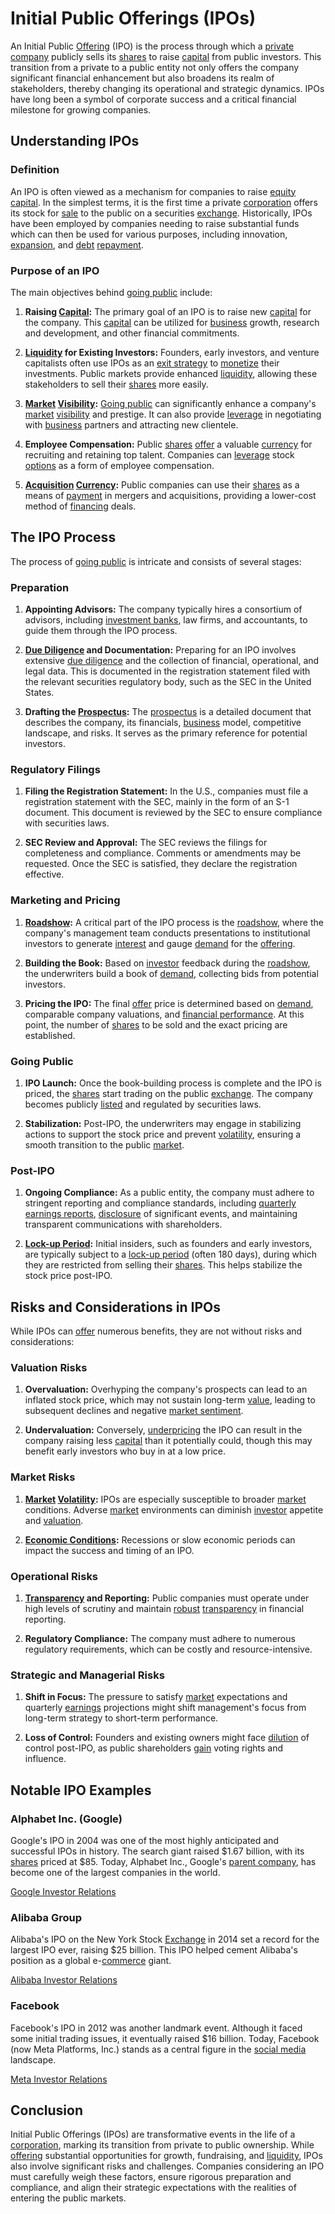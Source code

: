 # Initial Public Offerings (IPOs)

An Initial Public [Offering](../o/offering.md) (IPO) is the process through which a [private company](../p/private_company.md) publicly sells its [shares](../s/shares.md) to raise [capital](../c/capital.md) from public investors. This transition from a private to a public entity not only offers the company significant financial enhancement but also broadens its realm of stakeholders, thereby changing its operational and strategic dynamics. IPOs have long been a symbol of corporate success and a critical financial milestone for growing companies.

## Understanding IPOs

### Definition

An IPO is often viewed as a mechanism for companies to raise [equity](../e/equity.md) [capital](../c/capital.md). In the simplest terms, it is the first time a private [corporation](../c/corporation.md) offers its stock for [sale](../s/sale.md) to the public on a securities [exchange](../e/exchange.md). Historically, IPOs have been employed by companies needing to raise substantial funds which can then be used for various purposes, including innovation, [expansion](../e/expansion.md), and [debt](../d/debt.md) [repayment](../r/repayment.md).

### Purpose of an IPO

The main objectives behind [going public](../g/going_public.md) include:

1. **Raising [Capital](../c/capital.md):** The primary goal of an IPO is to raise new [capital](../c/capital.md) for the company. This [capital](../c/capital.md) can be utilized for [business](../b/business.md) growth, research and development, and other financial commitments.

2. **[Liquidity](../l/liquidity.md) for Existing Investors:** Founders, early investors, and venture capitalists often use IPOs as an [exit strategy](../e/exit_strategy.md) to [monetize](../m/monetize.md) their investments. Public markets provide enhanced [liquidity](../l/liquidity.md), allowing these stakeholders to sell their [shares](../s/shares.md) more easily.

3. **[Market](../m/market.md) [Visibility](../v/visibility.md):** [Going public](../g/going_public.md) can significantly enhance a company's [market](../m/market.md) [visibility](../v/visibility.md) and prestige. It can also provide [leverage](../l/leverage.md) in negotiating with [business](../b/business.md) partners and attracting new clientele.

4. **Employee Compensation:** Public [shares](../s/shares.md) [offer](../o/offer.md) a valuable [currency](../c/currency.md) for recruiting and retaining top talent. Companies can [leverage](../l/leverage.md) stock [options](../o/options.md) as a form of employee compensation.

5. **[Acquisition](../a/acquisition.md) [Currency](../c/currency.md):** Public companies can use their [shares](../s/shares.md) as a means of [payment](../p/payment.md) in mergers and acquisitions, providing a lower-cost method of [financing](../f/financing.md) deals.

## The IPO Process

The process of [going public](../g/going_public.md) is intricate and consists of several stages:

### Preparation

1. **Appointing Advisors:** The company typically hires a consortium of advisors, including [investment banks](../i/investment_bank_(ib).md), law firms, and accountants, to guide them through the IPO process.

2. **[Due Diligence](../d/due_diligence.md) and Documentation:** Preparing for an IPO involves extensive [due diligence](../d/due_diligence.md) and the collection of financial, operational, and legal data. This is documented in the registration statement filed with the relevant securities regulatory body, such as the SEC in the United States.

3. **Drafting the [Prospectus](../p/prospectus.md):** The [prospectus](../p/prospectus.md) is a detailed document that describes the company, its financials, [business](../b/business.md) model, competitive landscape, and risks. It serves as the primary reference for potential investors.

### Regulatory Filings

1. **Filing the Registration Statement:** In the U.S., companies must file a registration statement with the SEC, mainly in the form of an S-1 document. This document is reviewed by the SEC to ensure compliance with securities laws.

2. **SEC Review and Approval:** The SEC reviews the filings for completeness and compliance. Comments or amendments may be requested. Once the SEC is satisfied, they declare the registration effective.

### Marketing and Pricing

1. **[Roadshow](../r/roadshow.md):** A critical part of the IPO process is the [roadshow](../r/roadshow.md), where the company's management team conducts presentations to institutional investors to generate [interest](../i/interest.md) and gauge [demand](../d/demand.md) for the [offering](../o/offering.md).

2. **Building the Book:** Based on [investor](../i/investor.md) feedback during the [roadshow](../r/roadshow.md), the underwriters build a book of [demand](../d/demand.md), collecting bids from potential investors.

3. **Pricing the IPO:** The final [offer](../o/offer.md) price is determined based on [demand](../d/demand.md), comparable company valuations, and [financial performance](../f/financial_performance.md). At this point, the number of [shares](../s/shares.md) to be sold and the exact pricing are established.

### Going Public

1. **IPO Launch:** Once the book-building process is complete and the IPO is priced, the [shares](../s/shares.md) start trading on the public [exchange](../e/exchange.md). The company becomes publicly [listed](../l/listed.md) and regulated by securities laws.

2. **Stabilization:** Post-IPO, the underwriters may engage in stabilizing actions to support the stock price and prevent [volatility](../v/volatility.md), ensuring a smooth transition to the public [market](../m/market.md).

### Post-IPO

1. **Ongoing Compliance:** As a public entity, the company must adhere to stringent reporting and compliance standards, including [quarterly earnings reports](../q/quarterly_earnings_reports.md), [disclosure](../d/disclosure.md) of significant events, and maintaining transparent communications with shareholders.

2. **[Lock-up Period](../l/lock-up_period.md):** Initial insiders, such as founders and early investors, are typically subject to a [lock-up period](../l/lock-up_period.md) (often 180 days), during which they are restricted from selling their [shares](../s/shares.md). This helps stabilize the stock price post-IPO.

## Risks and Considerations in IPOs

While IPOs can [offer](../o/offer.md) numerous benefits, they are not without risks and considerations:

### Valuation Risks

1. **Overvaluation:** Overhyping the company's prospects can lead to an inflated stock price, which may not sustain long-term [value](../v/value.md), leading to subsequent declines and negative [market sentiment](../m/market_sentiment.md).

2. **Undervaluation:** Conversely, [underpricing](../u/underpricing.md) the IPO can result in the company raising less [capital](../c/capital.md) than it potentially could, though this may benefit early investors who buy in at a low price.

### Market Risks

1. **[Market](../m/market.md) [Volatility](../v/volatility.md):** IPOs are especially susceptible to broader [market](../m/market.md) conditions. Adverse [market](../m/market.md) environments can diminish [investor](../i/investor.md) appetite and [valuation](../v/valuation.md).

2. **[Economic Conditions](../e/economic_conditions.md):** Recessions or slow economic periods can impact the success and timing of an IPO.

### Operational Risks

1. **[Transparency](../t/transparency.md) and Reporting:** Public companies must operate under high levels of scrutiny and maintain [robust](../r/robust.md) [transparency](../t/transparency.md) in financial reporting.

2. **Regulatory Compliance:** The company must adhere to numerous regulatory requirements, which can be costly and resource-intensive.

### Strategic and Managerial Risks

1. **Shift in Focus:** The pressure to satisfy [market](../m/market.md) expectations and quarterly [earnings](../e/earnings.md) projections might shift management's focus from long-term strategy to short-term performance.

2. **Loss of Control:** Founders and existing owners might face [dilution](../d/dilution.md) of control post-IPO, as public shareholders [gain](../g/gain.md) voting rights and influence.

## Notable IPO Examples

### Alphabet Inc. (Google)

Google's IPO in 2004 was one of the most highly anticipated and successful IPOs in history. The search giant raised $1.67 billion, with its [shares](../s/shares.md) priced at $85. Today, Alphabet Inc., Google's [parent company](../p/parent_company.md), has become one of the largest companies in the world.

[Google Investor Relations](https://abc.xyz/investor/)

### Alibaba Group

Alibaba's IPO on the New York Stock [Exchange](../e/exchange.md) in 2014 set a record for the largest IPO ever, raising $25 billion. This IPO helped cement Alibaba's position as a global e-[commerce](../c/commerce.md) giant.

[Alibaba Investor Relations](https://www.alibabagroup.com/en/ir/home)

### Facebook

Facebook's IPO in 2012 was another landmark event. Although it faced some initial trading issues, it eventually raised $16 billion. Today, Facebook (now Meta Platforms, Inc.) stands as a central figure in the [social media](../s/social_media.md) landscape.

[Meta Investor Relations](https://investor.fb.com/)

## Conclusion

Initial Public Offerings (IPOs) are transformative events in the life of a [corporation](../c/corporation.md), marking its transition from private to public ownership. While [offering](../o/offering.md) substantial opportunities for growth, fundraising, and [liquidity](../l/liquidity.md), IPOs also involve significant risks and challenges. Companies considering an IPO must carefully weigh these factors, ensure rigorous preparation and compliance, and align their strategic expectations with the realities of entering the public markets.